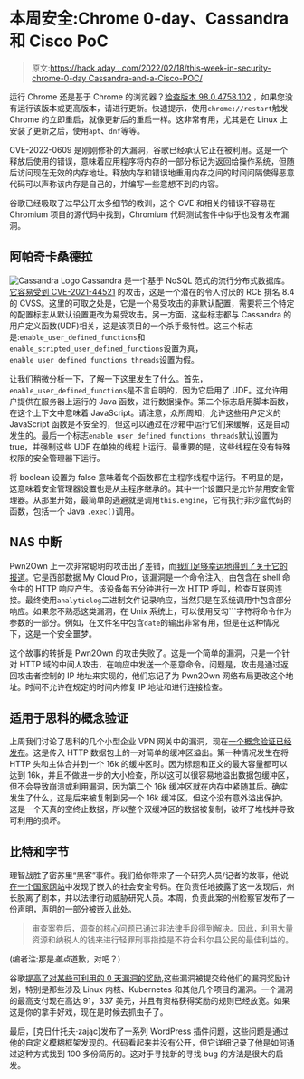 # 本周安全:Chrome 0-day、Cassandra 和 Cisco PoC

> 原文:[https://hack aday . com/2022/02/18/this-week-in-security-chrome-0-day Cassandra-and-a-Cisco-POC/](https://hackaday.com/2022/02/18/this-week-in-security-chrome-0-daycassandra-and-a-cisco-poc/)

运行 Chrome 还是基于 Chrome 的浏览器？[检查版本 98.0.4758.102](https://threatpost.com/google-chrome-zero-day-under-attack/178428/) ，如果您没有运行该版本或更高版本，请进行更新。快速提示，使用`chrome://restart`触发 Chrome 的立即重启，就像更新后的重启一样。这非常有用，尤其是在 Linux 上安装了更新之后，使用`apt`、`dnf`等等。

CVE-2022-0609 是刚刚修补的大漏洞，谷歌已经承认它正在被利用。这是一个释放后使用的错误，意味着应用程序将内存的一部分标记为返回给操作系统，但随后访问现在无效的内存地址。释放内存和错误地重用内存之间的时间间隔使得恶意代码可以声称该内存是自己的，并编写一些意想不到的内容。

谷歌已经吸取了过早公开太多细节的教训，这个 CVE 和相关的错误不容易在 Chromium 项目的源代码中找到，Chromium 代码测试套件中似乎也没有发布漏洞。

## 阿帕奇卡桑德拉

![Cassandra Logo](../Images/26ae9c7b71895e35aea896fa9511431e.png) Cassandra 是一个基于 NoSQL 范式的流行分布式数据库。[它容易受到 CVE-2021-44521](https://jfrog.com/blog/cve-2021-44521-exploiting-apache-cassandra-user-defined-functions-for-remote-code-execution/) 的攻击，这是一个潜在的令人讨厌的 RCE 排名 8.4 的 CVSS。这里的可取之处是，它是一个易受攻击的非默认配置，需要将三个特定的配置标志从默认设置更改为易受攻击。另一方面，这些标志都与 Cassandra 的用户定义函数(UDF)相关，这是该项目的一个杀手级特性。这三个标志是:`enable_user_defined_functions`和`enable_scripted_user_defined_functions`设置为真，`enable_user_defined_functions_threads`设置为假。

让我们稍微分析一下，了解一下这里发生了什么。首先，`enable_user_defined_functions`是不言自明的，因为它启用了 UDF。这允许用户提供在服务器上运行的 Java 函数，进行数据操作。第二个标志启用脚本函数，在这个上下文中意味着 JavaScript。请注意，众所周知，允许这些用户定义的 JavaScript 函数是不安全的，但这可以通过在沙箱中运行它们来缓解，这是自动发生的。最后一个标志`enable_user_defined_functions_threads`默认设置为 true，并强制这些 UDF 在单独的线程上运行。最重要的是，这些线程在没有特殊权限的安全管理器下运行。

将 boolean 设置为 false 意味着每个函数都在主程序线程中运行。不明显的是，这意味着安全管理器设置也是从主程序继承的。其中一个设置只是允许禁用安全管理器。从那里开始，最简单的逃避就是调用`this.engine`，它有执行非沙盒代码的函数，包括一个 Java `.exec()`调用。

## NAS 中断

Pwn2Own 上一次非常聪明的攻击出了差错，而[我们足够幸运地得到了关于它的报道](https://www.iot-inspector.com/blog/advisory-western-digital-my-cloud-pro-series-pr4100-rce/)。它是西部数据 My Cloud Pro，该漏洞是一个命令注入，由包含在 shell 命令中的 HTTP 响应产生。该设备每五分钟进行一次 HTTP 呼叫，检查互联网连接。最终使用`analyticlog`二进制文件记录响应，当然只是在系统调用中包含部分响应。如果您不熟悉这类漏洞，在 Unix 系统上，可以使用反勾```字符将命令作为参数的一部分。例如，在文件名中包含`date`的输出非常有用，但是在这种情况下，这是一个安全噩梦。

这个故事的转折是 Pwn2Own 的攻击失败了。这是一个简单的漏洞，只是一个针对 HTTP 域的中间人攻击，在响应中发送一个恶意命令。问题是，攻击是通过返回攻击者控制的 IP 地址来实现的，他们忘记了为 Pwn2Own 网络布局更改这个地址。时间不允许在规定的时间内修复 IP 地址和进行连接检查。

## 适用于思科的概念验证

上周我们讨论了思科的几个小型企业 VPN 网关中的漏洞，现在[一个概念验证已经发布](https://github.com/pedrib/PoC/blob/master/advisories/Pwn2Own/Austin_2021/flashback_connects/flashback_connects.md)。这是传入 HTTP 数据包上的一对简单的缓冲区溢出。第一种情况发生在将 HTTP 头和主体合并到一个 16k 的缓冲区时。因为标题和正文的最大容量都可以达到 16k，并且不做进一步的大小检查，所以这可以很容易地溢出数据包缓冲区，但不会导致崩溃或利用漏洞，因为第二个 16k 缓冲区就在内存中紧随其后。确实发生了什么，这是后来被复制到另一个 16k 缓冲区，但这个没有意外溢出保护。这是一个天真的空终止数据，所以整个双缓冲区的数据被复制，破坏了堆栈并导致可利用的损坏。

## 比特和字节

理智战胜了密苏里“黑客”事件。我们给你带来了一个研究人员/记者的故事，他说[在一个国家网站](https://hackaday.com/2021/10/15/this-week-in-security-the-apache-fix-miss-github-malicious-actions-and-shooting-the-messenger/)中发现了嵌入的社会安全号码。在负责任地披露了这一发现后，州长脱离了剧本，并以法律行动威胁研究人员。本周，负责此案的州检察官发布了一份声明，声明的一部分被嵌入此处。

> 审查案卷后，调查的核心问题已通过非法律手段得到解决。因此，利用大量资源和纳税人的钱来进行轻罪刑事指控是不符合科尔县公民的最佳利益的。

(编者注:那是*差点*道歉，对吧？)

谷歌[提高了对某些可利用的 0 天漏洞的奖励](https://security.googleblog.com/2022/02/roses-are-red-violets-are-blue-giving.html),这些漏洞被提交给他们的漏洞奖励计划，特别是那些涉及 Linux 内核、Kubernetes 和其他几个项目的漏洞。一个漏洞的最高支付现在高达 91，337 美元，并且有资格获得奖励的规则已经放宽。如果这是你的拿手好戏，现在是时候去抓虫子了。

最后，[克日什托夫·zając]发布了一系列 WordPress 插件问题，这些问题是通过他的自定义模糊框架发现的。代码看起来并没有公开，但它详细记录了他是如何通过这种方式找到 100 多份简历的。这对于寻找新的寻找 bug 的方法是很大的启发。
